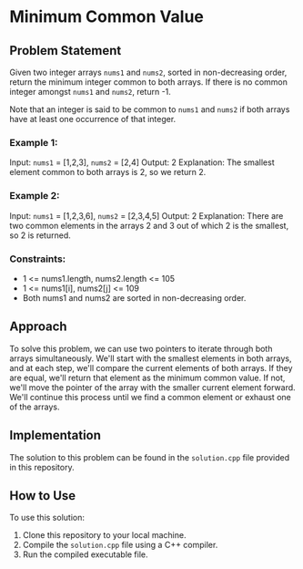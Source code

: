 # Minimum Common Value

## Problem Statement

Given two integer arrays `nums1` and `nums2`, sorted in non-decreasing order, return the minimum integer common to both arrays. If there is no common integer amongst `nums1` and `nums2`, return -1.

Note that an integer is said to be common to `nums1` and `nums2` if both arrays have at least one occurrence of that integer.

### Example 1:

Input: `nums1` = [1,2,3], `nums2` = [2,4]
Output: 2
Explanation: The smallest element common to both arrays is 2, so we return 2.

### Example 2:

Input: `nums1` = [1,2,3,6], `nums2` = [2,3,4,5]
Output: 2
Explanation: There are two common elements in the arrays 2 and 3 out of which 2 is the smallest, so 2 is returned.

### Constraints:

- 1 <= nums1.length, nums2.length <= 105
- 1 <= nums1[i], nums2[j] <= 109
- Both nums1 and nums2 are sorted in non-decreasing order.

## Approach

To solve this problem, we can use two pointers to iterate through both arrays simultaneously. We'll start with the smallest elements in both arrays, and at each step, we'll compare the current elements of both arrays. If they are equal, we'll return that element as the minimum common value. If not, we'll move the pointer of the array with the smaller current element forward. We'll continue this process until we find a common element or exhaust one of the arrays.

## Implementation

The solution to this problem can be found in the `solution.cpp` file provided in this repository.

## How to Use

To use this solution:

1. Clone this repository to your local machine.
2. Compile the `solution.cpp` file using a C++ compiler.
3. Run the compiled executable file.



